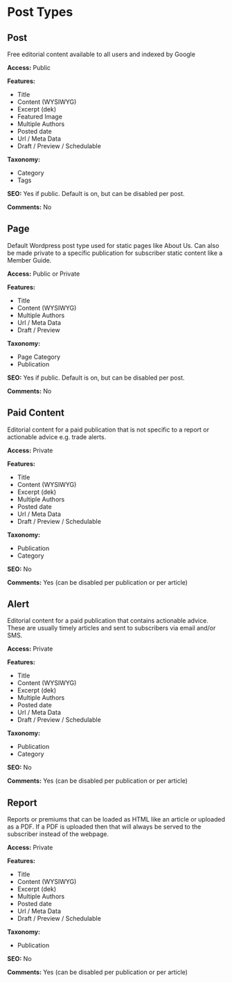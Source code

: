 # Post Types

## Post

Free editorial content available to all users and indexed by Google

**Access:** Public

**Features:**

* Title
* Content \(WYSIWYG\)
* Excerpt \(dek\)
* Featured Image
* Multiple Authors
* Posted date
* Url / Meta Data
* Draft / Preview / Schedulable

**Taxonomy:**

* Category
* Tags

**SEO:** Yes if public. Default is on, but can be disabled per post.

**Comments:** No

## Page

Default Wordpress post type used for static pages like About Us. Can also be made private to a specific publication for subscriber static content like a Member Guide.

**Access:** Public or Private

**Features:**

* Title
* Content \(WYSIWYG\)
* Multiple Authors
* Url / Meta Data
* Draft / Preview

**Taxonomy:**

* Page Category
* Publication

**SEO:** Yes if public. Default is on, but can be disabled per post.

**Comments:** No

## Paid Content

Editorial content for a paid publication that is not specific to a report or actionable advice e.g. trade alerts.

**Access:** Private

**Features:**

* Title
* Content \(WYSIWYG\)
* Excerpt \(dek\)
* Multiple Authors
* Posted date
* Url / Meta Data
* Draft / Preview / Schedulable

**Taxonomy:**

* Publication
* Category

**SEO:** No

**Comments:** Yes \(can be disabled per publication or per article\)

## Alert

Editorial content for a paid publication that contains actionable advice. These are usually timely articles and sent to subscribers via email and/or SMS.

**Access:** Private

**Features:**

* Title
* Content \(WYSIWYG\)
* Excerpt \(dek\)
* Multiple Authors
* Posted date
* Url / Meta Data
* Draft / Preview / Schedulable

**Taxonomy:**

* Publication
* Category

**SEO:** No

**Comments:** Yes \(can be disabled per publication or per article\)

## Report

Reports or premiums that can be loaded as HTML like an article or uploaded as a PDF. If a PDF is uploaded then that will always be served to the subscriber instead of the webpage.

**Access:** Private

**Features:**

* Title
* Content \(WYSIWYG\)
* Excerpt \(dek\)
* Multiple Authors
* Posted date
* Url / Meta Data
* Draft / Preview / Schedulable

**Taxonomy:**

* Publication

**SEO:** No

**Comments:** Yes \(can be disabled per publication or per article\)

